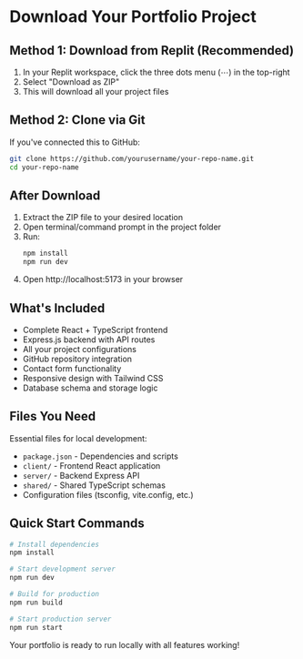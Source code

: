 # Download Your Portfolio Project

## Method 1: Download from Replit (Recommended)

1. In your Replit workspace, click the three dots menu (⋯) in the top-right
2. Select "Download as ZIP"
3. This will download all your project files

## Method 2: Clone via Git

If you've connected this to GitHub:

```bash
git clone https://github.com/yourusername/your-repo-name.git
cd your-repo-name
```

## After Download

1. Extract the ZIP file to your desired location
2. Open terminal/command prompt in the project folder
3. Run:
   ```bash
   npm install
   npm run dev
   ```
4. Open http://localhost:5173 in your browser

## What's Included

- Complete React + TypeScript frontend
- Express.js backend with API routes
- All your project configurations
- GitHub repository integration
- Contact form functionality
- Responsive design with Tailwind CSS
- Database schema and storage logic

## Files You Need

Essential files for local development:
- `package.json` - Dependencies and scripts
- `client/` - Frontend React application
- `server/` - Backend Express API
- `shared/` - Shared TypeScript schemas
- Configuration files (tsconfig, vite.config, etc.)

## Quick Start Commands

```bash
# Install dependencies
npm install

# Start development server
npm run dev

# Build for production
npm run build

# Start production server
npm run start
```

Your portfolio is ready to run locally with all features working!